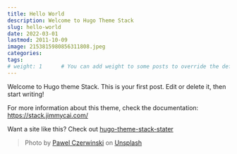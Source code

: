```yaml
---
title: Hello World
description: Welcome to Hugo Theme Stack
slug: hello-world
date: 2022-03-01
lastmod: 2011-10-09
image: 2153815980856311808.jpeg
categories:
tags:
# weight: 1      # You can add weight to some posts to override the default sorting (date descending)
---
```


Welcome to Hugo theme Stack. This is your first post. Edit or delete it, then start writing!

For more information about this theme, check the documentation: https://stack.jimmycai.com/

Want a site like this? Check out [hugo-theme-stack-stater](https://github.com/CaiJimmy/hugo-theme-stack-starter)

> Photo by [Pawel Czerwinski](https://unsplash.com/@pawel_czerwinski) on [Unsplash](https://unsplash.com/)


<div>
    <canvas id="myChart"></canvas>
</div>